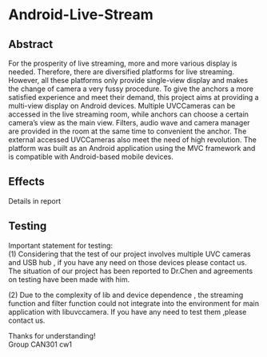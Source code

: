 # Android-Live-Stream
## Abstract
For the prosperity of live streaming, more and more various display is needed. Therefore, there are diversified platforms for live streaming. However, all these platforms only provide single-view display and makes the change of camera a very fussy procedure. To give the anchors a more satisfied experience and meet their demand, this project aims at providing a multi-view display on Android devices. Multiple UVCCameras can be accessed in the live streaming room, while anchors can choose a certain camera’s view as the main view. Filters, audio wave and camera manager are provided in the room at the same time to convenient the anchor. The external accessed UVCCameras also meet the need of high revolution. The platform was built as an Android application using the MVC framework and is compatible with Android-based mobile devices.

## Effects
Details in report

## Testing
Important statement for testing:   
(1) Considering that the test of our project involves multiple UVC cameras and USB hub , if you have any need on those devices please contact us. The situation of our project has been reported to Dr.Chen and agreements on testing have been made with him.

(2) Due to the complexity of lib and device dependence , the streaming function and filter function could not integrate into the environment for main application with libuvccamera. If you have any need to test them ,please contact us.


Thanks for understanding!   
Group CAN301 cw1
